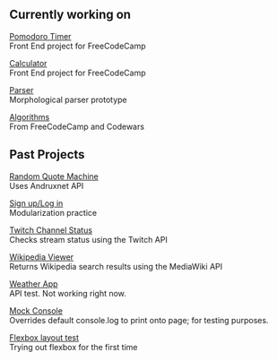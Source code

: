 ## Currently working on
<a href="http://yu2.github.io/prj/pomo/pomo.html" target="_blank">Pomodoro Timer</a><br>
Front End project for FreeCodeCamp

<a href="http://yu2.github.io/prj/calc/calc.html" target="_blank">Calculator</a><br>
Front End project for FreeCodeCamp

<a href="http://yu2.github.io/parser/parser.html" target="_blank">Parser</a><br>
Morphological parser prototype

<a href="https://github.com/yu2/yu2.github.io/blob/master/alg/algorithms.js" target="_blank">Algorithms</a><br>
From FreeCodeCamp and Codewars

## Past Projects
<a href="http://yu2.github.io/prj/quote/quote2.html" target="_blank">Random Quote Machine</a><br>
Uses Andruxnet API

<a href="http://yu2.github.io/prj/ydkjs/ch1.2/login.html" target="_blank">Sign up/Log in</a><br>
Modularization practice

<a href="http://yu2.github.io/prj/twitch/twitch.html" target="_blank">Twitch Channel Status</a><br>
Checks stream status using the Twitch API

<a href="http://yu2.github.io/prj/wiki/wiki.html" target="_blank">Wikipedia Viewer</a><br>
Returns Wikipedia search results using the MediaWiki API

<a href="http://yu2.github.io/prj/weather/weather.html" target="_blank">Weather App</a><br>
API test. Not working right now.

<a href="http://yu2.github.io/prj/home/home.html" target="_blank">Mock Console</a><br>
Overrides default console.log to print onto page; for testing purposes.

<a href="http://yu2.github.io/prj/quote/flex.html" target="_blank">Flexbox layout test</a><br>
Trying out flexbox for the first time
